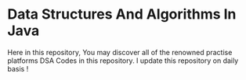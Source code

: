 # Data Structures And Algorithms In Java

Here in this repository, You may discover all of the renowned practise platforms DSA Codes in this repository. I update this repository on daily basis !



